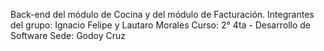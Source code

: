 Back-end del módulo de Cocina y del módulo de Facturación.
Integrantes del grupo: Ignacio Felipe y Lautaro Morales
Curso: 2° 4ta - Desarrollo de Software
Sede: Godoy Cruz
